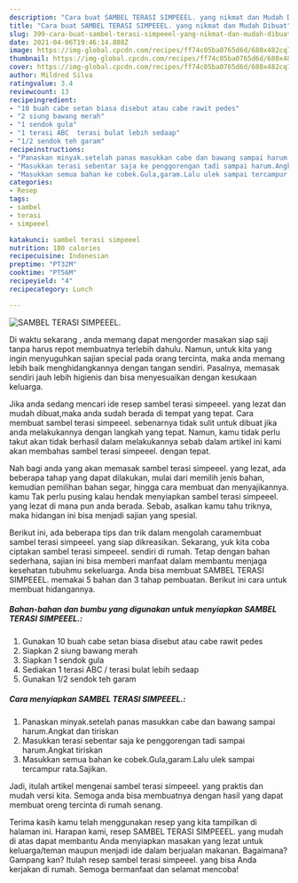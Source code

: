 ```yaml
---
description: "Cara buat SAMBEL TERASI SIMPEEEL. yang nikmat dan Mudah Dibuat"
title: "Cara buat SAMBEL TERASI SIMPEEEL. yang nikmat dan Mudah Dibuat"
slug: 399-cara-buat-sambel-terasi-simpeeel-yang-nikmat-dan-mudah-dibuat
date: 2021-04-06T19:46:14.808Z
image: https://img-global.cpcdn.com/recipes/ff74c05ba0765d6d/680x482cq70/sambel-terasi-simpeeel-foto-resep-utama.jpg
thumbnail: https://img-global.cpcdn.com/recipes/ff74c05ba0765d6d/680x482cq70/sambel-terasi-simpeeel-foto-resep-utama.jpg
cover: https://img-global.cpcdn.com/recipes/ff74c05ba0765d6d/680x482cq70/sambel-terasi-simpeeel-foto-resep-utama.jpg
author: Mildred Silva
ratingvalue: 3.4
reviewcount: 13
recipeingredient:
- "10 buah cabe setan biasa disebut atau cabe rawit pedes"
- "2 siung bawang merah"
- "1 sendok gula"
- "1 terasi ABC  terasi bulat lebih sedaap"
- "1/2 sendok teh garam"
recipeinstructions:
- "Panaskan minyak.setelah panas masukkan cabe dan bawang sampai harum.Angkat dan tiriskan"
- "Masukkan terasi sebentar saja ke penggorengan tadi sampai harum.Angkat tiriskan"
- "Masukkan semua bahan ke cobek.Gula,garam.Lalu ulek sampai tercampur rata.Sajikan."
categories:
- Resep
tags:
- sambel
- terasi
- simpeeel

katakunci: sambel terasi simpeeel 
nutrition: 180 calories
recipecuisine: Indonesian
preptime: "PT32M"
cooktime: "PT56M"
recipeyield: "4"
recipecategory: Lunch

---
```



![SAMBEL TERASI SIMPEEEL.](https://img-global.cpcdn.com/recipes/ff74c05ba0765d6d/680x482cq70/sambel-terasi-simpeeel-foto-resep-utama.jpg)

Di waktu  sekarang , anda memang dapat mengorder masakan siap saji tanpa harus repot membuatnya terlebih dahulu. Namun, untuk kita yang ingin menyuguhkan sajian special pada orang tercinta, maka anda memang lebih baik menghidangkannya dengan tangan sendiri. Pasalnya, memasak sendiri jauh lebih higienis dan bisa menyesuaikan dengan kesukaan keluarga.

Jika anda sedang mencari ide resep sambel terasi simpeeel. yang lezat dan mudah dibuat,maka anda sudah berada di tempat yang tepat. Cara membuat sambel terasi simpeeel.  sebenarnya tidak sulit untuk dibuat jika anda melakukannya dengan langkah yang tepat. Namun, kamu tidak perlu takut akan tidak berhasil dalam melakukannya 
sebab dalam artikel ini kami akan membahas sambel terasi simpeeel. dengan tepat.  



Nah bagi anda yang akan memasak sambel terasi simpeeel. yang lezat, ada beberapa tahap yang dapat dilakukan, mulai dari memilih jenis bahan, kemudian pemilihan bahan segar, hingga cara membuat dan menyajikannya. kamu Tak perlu pusing kalau hendak menyiapkan sambel terasi simpeeel. yang lezat di mana pun anda berada. Sebab, asalkan kamu  tahu triknya, maka hidangan ini bisa menjadi sajian yang spesial.

Berikut ini, ada beberapa tips dan trik dalam mengolah caramembuat sambel terasi simpeeel. yang siap dikreasikan. Sekarang, yuk kita coba ciptakan sambel terasi simpeeel. sendiri di rumah. Tetap dengan bahan sederhana, sajian ini bisa memberi manfaat dalam membantu menjaga kesehatan tubuhmu sekeluarga. Anda bisa membuat SAMBEL TERASI SIMPEEEL. memakai 5 bahan dan 3 tahap pembuatan. Berikut ini cara untuk membuat hidangannya.

<!--inarticleads1-->

##### Bahan-bahan dan bumbu yang digunakan untuk menyiapkan SAMBEL TERASI SIMPEEEL.:

1. Gunakan 10 buah cabe setan biasa disebut atau cabe rawit pedes
1. Siapkan 2 siung bawang merah
1. Siapkan 1 sendok gula
1. Sediakan 1 terasi ABC / terasi bulat lebih sedaap
1. Gunakan 1/2 sendok teh garam




<!--inarticleads2-->

##### Cara menyiapkan SAMBEL TERASI SIMPEEEL.:

1. Panaskan minyak.setelah panas masukkan cabe dan bawang sampai harum.Angkat dan tiriskan
1. Masukkan terasi sebentar saja ke penggorengan tadi sampai harum.Angkat tiriskan
1. Masukkan semua bahan ke cobek.Gula,garam.Lalu ulek sampai tercampur rata.Sajikan.




Jadi, itulah artikel mengenai  sambel terasi simpeeel.  yang praktis dan mudah versi kita. Semoga anda bisa membuatnya dengan hasil yang dapat membuat oreng tercinta di rumah senang. 

Terima kasih kamu telah menggunakan resep yang kita tampilkan di halaman ini. Harapan kami, resep  SAMBEL TERASI SIMPEEEL. yang mudah di atas dapat membantu Anda menyiapkan masakan yang lezat untuk keluarga/teman maupun menjadi ide dalam berjualan makanan. Bagaimana? Gampang kan? Itulah resep sambel terasi simpeeel. yang bisa Anda kerjakan di rumah. Semoga bermanfaat dan selamat mencoba!


